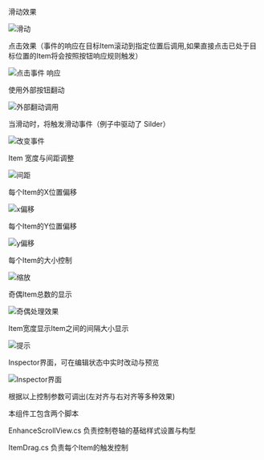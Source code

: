滑动效果  

![滑动](src/滑动.gif)

点击效果（事件的响应在目标Item滚动到指定位置后调用,如果直接点击已处于目标位置的Item将会按照按钮响应规则触发）

![点击事件 响应](src/点击事件响应.gif)

使用外部按钮翻动

![外部翻动调用](src/外部翻动调用.gif)

当滑动时，将触发滑动事件（例子中驱动了 Silder）

![改变事件](src/改变事件.gif)



Item 宽度与间距调整

![间距](src/间距.gif)

每个Item的X位置偏移

![x偏移](src/x偏移.gif)



每个Item的Y位置偏移

![y偏移](src/y偏移.gif)

每个Item的大小控制

![缩放](src/缩放.gif)



奇偶Item总数的显示

![奇偶处理效果](src/奇偶处理效果.gif)

Item宽度显示Item之间的间隔大小显示

![提示](src/提示.gif)

Inspector界面，可在编辑状态中实时改动与预览

![Inspector界面](src/Inspector界面.jpg)

根据以上控制参数可调出(左对齐与右对齐等多种效果)

本组件工包含两个脚本

EnhanceScrollView.cs		负责控制卷轴的基础样式设置与构型

ItemDrag.cs						负责每个Item的触发控制
